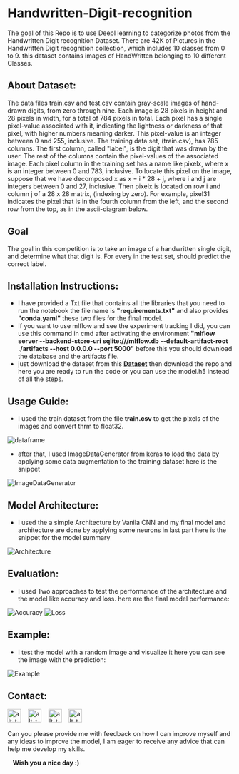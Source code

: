 # Handwritten-Digit-recognition
The goal of this Repo is to use Deepl learning to categorize photos from the Handwritten Digit recognition Dataset. There are 42K of Pictures in the Handwritten Digit recognition collection, which includes 10 classes from 0 to 9. 
this dataset contains images of HandWritten belonging to 10 different Classes.

## About Dataset:
The data files train.csv and test.csv contain gray-scale images of hand-drawn digits, from zero through nine.
Each image is 28 pixels in height and 28 pixels in width, for a total of 784 pixels in total. Each pixel has a single pixel-value associated with it, indicating the lightness or darkness of that pixel, with higher numbers meaning darker. This pixel-value is an integer between 0 and 255, inclusive.
The training data set, (train.csv), has 785 columns. The first column, called "label", is the digit that was drawn by the user. The rest of the columns contain the pixel-values of the associated image.
Each pixel column in the training set has a name like pixelx, where x is an integer between 0 and 783, inclusive. To locate this pixel on the image, suppose that we have decomposed x as x = i * 28 + j, where i and j are integers between 0 and 27, inclusive. Then pixelx is located on row i and column j of a 28 x 28 matrix, (indexing by zero).
For example, pixel31 indicates the pixel that is in the fourth column from the left, and the second row from the top, as in the ascii-diagram below.

## Goal
The goal in this competition is to take an image of a handwritten single digit, and determine what that digit is.
For every in the test set, should predict the correct label.

## Installation Instructions:
- I have provided a Txt file that contains all the libraries that you need to run the notebook the file name is **"requirements.txt"** and also provides **"conda.yaml"** these two files for the final model.
- If you want to use mlflow and see the experiment tracking I did, you can use this command in cmd after activating the environment **"mlflow server --backend-store-uri sqlite:///mlflow.db --default-artifact-root ./artifacts --host 0.0.0.0 --port 5000"** before this you should download the database and the artifacts file.
- just download the dataset from this **[Dataset](https://www.kaggle.com/datasets/abdallahalidev/plantvillage-dataset)** then download the repo and here you are ready to run the code or you can use the model.h5 instead of all the steps.

## Usage Guide:
- I used the train dataset from the file **train.csv** to get the pixels of the images and convert thrm to float32.
  
 ![dataframe](https://github.com/Bassem-2000/Images/blob/main/dataframe.png?raw=true)
 
- after that, I used ImageDataGenerator from keras to load the data by applying some data augmentation to the training dataset here is the snippet
  
 ![ImageDataGenerator](https://github.com/Bassem-2000/Images/blob/main/ImageDataGenerator.png?raw=true)

## Model Architecture:
- I used the a simple Architecture by Vanila CNN and my  final model and architecture are done by applying some neurons in last part here is the snippet for the model summary
  
 ![Architecture](https://github.com/Bassem-2000/Images/blob/main/Architecture.png?raw=true)


## Evaluation:
- I used Two approaches to test the performance of the architecture and the model like accuracy and loss. here are the final model performance:
  
 ![Accuracy](https://github.com/Bassem-2000/Images/blob/main/accuracy.png?raw=true)
 ![Loss](https://github.com/Bassem-2000/Images/blob/main/Loss.png?raw=true)


## Example:
- I test the model with a random image and visualize it here you can see the image with the prediction:

 ![Example](https://github.com/Bassem-2000/Images/blob/main/Example.png?raw=true)


## Contact:

[<img alt="alt_text" width="30px" src="https://cdn2.iconfinder.com/data/icons/social-media-2285/512/1_Whatsapp2_colored_svg-512.png" />](https://wa.me/+201006491306)
&nbsp;&nbsp;
[<img alt="alt_text" width="30px" src="https://cdn2.iconfinder.com/data/icons/social-media-2285/512/1_Linkedin_unofficial_colored_svg-512.png" />](https://www.linkedin.com/in/bassem-ahmed-ahmed/)
&nbsp;&nbsp;
[<img alt="alt_text" width="30px" src="https://cdn4.iconfinder.com/data/icons/social-media-logos-6/512/112-gmail_email_mail-256.png" />](mailto:bassemahmed.am@gmail.com)
&nbsp;&nbsp;
[<img alt="alt_text" width="30px" src="https://cdn2.iconfinder.com/data/icons/social-media-2285/512/1_Facebook2_colored_svg-512.png" />](https://www.facebook.com/bassem.ahmed.7712/)

Can you please provide me with feedback on how I can improve myself and any ideas to improve the model, I am eager to receive any advice that can help me develop my skills.

&nbsp;&nbsp;
**Wish you a nice day :)**
